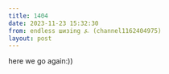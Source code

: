 ```yaml
---
title: 1404
date: 2023-11-23 15:32:30
from: endless шизing ⍼ (channel1162404975)
layout: post
---
```


here we go again:))
